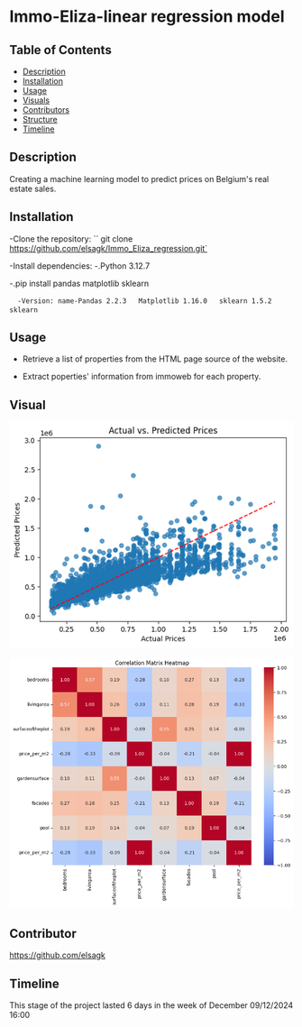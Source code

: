 # Immo-Eliza-linear regression model

## Table of Contents

- [Description](#description)
- [Installation](#installation)
- [Usage](#usage)
- [Visuals](#visuals)
- [Contributors](#contributors)
- [Structure](#structure)
- [Timeline](#timeline)

## Description

Creating a machine learning model to predict prices on Belgium's real estate sales.

## Installation

-Clone the repository: `` git clone https://github.com/elsagk/Immo_Eliza_regression.git`

-Install dependencies:
-.Python 3.12.7

-.pip install pandas matplotlib sklearn

      -Version: name-Pandas 2.2.3   Matplotlib 1.16.0   sklearn 1.5.2  sklearn

## Usage

- Retrieve a list of properties from the HTML page source of the website.

- Extract poperties' information from immoweb for each property.






## Visual

![Actual vs predicted price](./plots/Actual_predicted_prices.png)

![correlation matrix heat map](./plots/correlation.png)








## Contributor

https://github.com/elsagk

## Timeline

This stage of the project lasted 6 days in the week of December  09/12/2024 16:00

